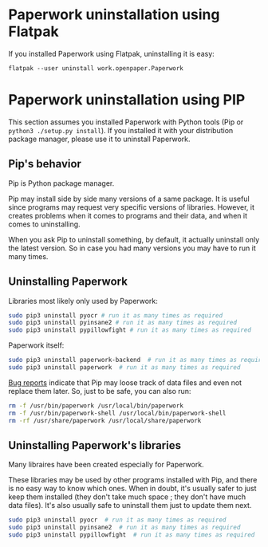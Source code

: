 # Paperwork uninstallation using Flatpak

If you installed Paperwork using Flatpak, uninstalling it is easy:

```shell
flatpak --user uninstall work.openpaper.Paperwork
```

# Paperwork uninstallation using PIP

This section assumes you installed Paperwork with Python tools (Pip or ```python3 ./setup.py install```).
If you installed it with your distribution package manager, please use it to uninstall Paperwork.


## Pip's behavior

Pip is Python package manager.

Pip may install side by side many versions of a same package. It is useful since programs
may request very specific versions of libraries. However, it creates problems when it comes to
programs and their data, and when it comes to uninstalling.

When you ask Pip to uninstall something, by default, it actually uninstall only the latest version.
So in case you had many versions you may have to run it many times.


## Uninstalling Paperwork

Libraries most likely only used by Paperwork:

```sh
sudo pip3 uninstall pyocr # run it as many times as required
sudo pip3 uninstall pyinsane2 # run it as many times as required
sudo pip3 uninstall pypillowfight # run it as many times as required
```

Paperwork itself:

```sh
sudo pip3 uninstall paperwork-backend  # run it as many times as required
sudo pip3 uninstall paperwork  # run it as many times as required
```

[Bug reports](https://github.com/jflesch/paperwork/issues/513) indicate that
Pip may loose track of data files and even not replace them later. So,
just to be safe, you can also run:

```sh
rm -f /usr/bin/paperwork /usr/local/bin/paperwork
rm -f /usr/bin/paperwork-shell /usr/local/bin/paperwork-shell
rm -rf /usr/share/paperwork /usr/local/share/paperwork
```


## Uninstalling Paperwork's libraries

Many libraires have been created especially for Paperwork.

These libraries may be used by other programs installed with Pip, and there
is no easy way to know which ones. When in doubt, it's usually safer to just
keep them installed (they don't take much space ; they don't have much data
files). It's also usually safe to uninstall them just to update them next.

```sh
sudo pip3 uninstall pyocr  # run it as many times as required
sudo pip3 uninstall pyinsane2  # run it as many times as required
sudo pip3 uninstall pypillowfight  # run it as many times as required
```
